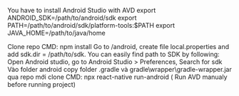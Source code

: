 You have to install Android Studio with AVD export ANDROID_SDK=/path/to/android/sdk export PATH=/path/to/android/sdk/platform-tools:$PATH export JAVA_HOME=/path/to/java/home

Clone repo
CMD: npm install
Go to /android, create file local.properties and add sdk.dir = /path/to/sdk. You can easily find path to SDK by following: Open Android studio, go to Android Studio > Preferences, Search for sdk
Vào folder android copy folder .gradle và gradle\wrapper\gradle-wrapper.jar qua repo mới clone
CMD: npx react-native run-android ( Run AVD manualy before running project)
